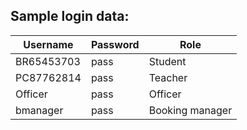 ## Sample login data:
Username | Password | Role
------------ | ------------- | -------------
BR65453703 | pass | Student
PC87762814 | pass | Teacher
Officer | pass | Officer
bmanager | pass | Booking manager
